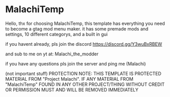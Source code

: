 # MalachiTemp
Hello, thx for choosing MalachiTemp, this template has everything you need to become a gtag
mod menu maker. it has some premade mods and settings, 10 different categorys, and a built in
gui

if you havent already, pls join the discord
https://discord.gg/Y3wuBxRBEW

and sub to me on yt at:
Malachi_the_modder

if you have any questions pls join the server and ping me (Malachi)

(not important stuff)
PROTECTION NOTE: THIS TEMPLATE IS PROTECTED MATERIAL FROM "Project Malachi". 
IF ANY MATERIAL FROM "MalachiTemp" FOUND IN ANY OTHER PROJECT/THING WITHOUT 
CREDIT OR PERMISSION MUST AND WILL BE REMOVED IMMEDIATELY